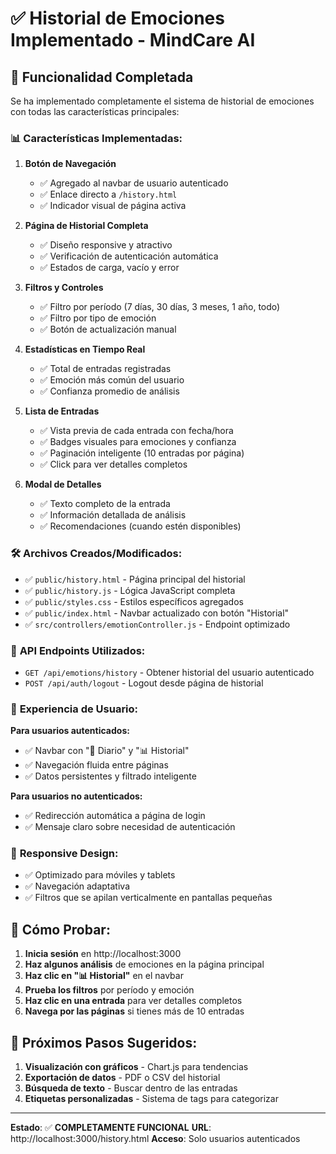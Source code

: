 # ✅ Historial de Emociones Implementado - MindCare AI

## 🎯 **Funcionalidad Completada**

Se ha implementado completamente el sistema de historial de emociones con todas las características principales:

### 📊 **Características Implementadas:**

1. **Botón de Navegación** 
   - ✅ Agregado al navbar de usuario autenticado
   - ✅ Enlace directo a `/history.html`
   - ✅ Indicador visual de página activa

2. **Página de Historial Completa**
   - ✅ Diseño responsive y atractivo
   - ✅ Verificación de autenticación automática
   - ✅ Estados de carga, vacío y error

3. **Filtros y Controles**
   - ✅ Filtro por período (7 días, 30 días, 3 meses, 1 año, todo)
   - ✅ Filtro por tipo de emoción
   - ✅ Botón de actualización manual

4. **Estadísticas en Tiempo Real**
   - ✅ Total de entradas registradas
   - ✅ Emoción más común del usuario
   - ✅ Confianza promedio de análisis

5. **Lista de Entradas**
   - ✅ Vista previa de cada entrada con fecha/hora
   - ✅ Badges visuales para emociones y confianza
   - ✅ Paginación inteligente (10 entradas por página)
   - ✅ Click para ver detalles completos

6. **Modal de Detalles**
   - ✅ Texto completo de la entrada
   - ✅ Información detallada de análisis
   - ✅ Recomendaciones (cuando estén disponibles)

### 🛠 **Archivos Creados/Modificados:**

- ✅ `public/history.html` - Página principal del historial
- ✅ `public/history.js` - Lógica JavaScript completa
- ✅ `public/styles.css` - Estilos específicos agregados
- ✅ `public/index.html` - Navbar actualizado con botón "Historial"
- ✅ `src/controllers/emotionController.js` - Endpoint optimizado

### 🔗 **API Endpoints Utilizados:**

- `GET /api/emotions/history` - Obtener historial del usuario autenticado
- `POST /api/auth/logout` - Logout desde página de historial

### 🎨 **Experiencia de Usuario:**

**Para usuarios autenticados:**
- ✅ Navbar con "📝 Diario" y "📊 Historial"
- ✅ Navegación fluida entre páginas
- ✅ Datos persistentes y filtrado inteligente

**Para usuarios no autenticados:**
- ✅ Redirección automática a página de login
- ✅ Mensaje claro sobre necesidad de autenticación

### 📱 **Responsive Design:**
- ✅ Optimizado para móviles y tablets
- ✅ Navegación adaptativa
- ✅ Filtros que se apilan verticalmente en pantallas pequeñas

## 🧪 **Cómo Probar:**

1. **Inicia sesión** en http://localhost:3000
2. **Haz algunos análisis** de emociones en la página principal
3. **Haz clic en "📊 Historial"** en el navbar
4. **Prueba los filtros** por período y emoción
5. **Haz clic en una entrada** para ver detalles completos
6. **Navega por las páginas** si tienes más de 10 entradas

## 🚀 **Próximos Pasos Sugeridos:**

1. **Visualización con gráficos** - Chart.js para tendencias
2. **Exportación de datos** - PDF o CSV del historial
3. **Búsqueda de texto** - Buscar dentro de las entradas
4. **Etiquetas personalizadas** - Sistema de tags para categorizar

---

**Estado**: ✅ **COMPLETAMENTE FUNCIONAL**
**URL**: http://localhost:3000/history.html
**Acceso**: Solo usuarios autenticados